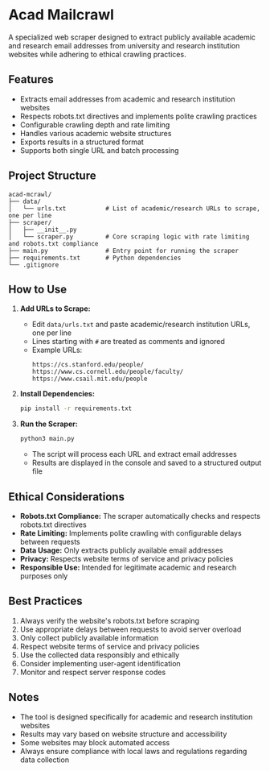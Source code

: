 # Acad Mailcrawl

A specialized web scraper designed to extract publicly available academic and research email addresses from university and research institution websites while adhering to ethical crawling practices.

## Features

- Extracts email addresses from academic and research institution websites
- Respects robots.txt directives and implements polite crawling practices
- Configurable crawling depth and rate limiting
- Handles various academic website structures
- Exports results in a structured format
- Supports both single URL and batch processing

## Project Structure

```
acad-mcrawl/
├── data/
│   └── urls.txt           # List of academic/research URLs to scrape, one per line
├── scraper/
│   ├── __init__.py
│   └── scraper.py         # Core scraping logic with rate limiting and robots.txt compliance
├── main.py                # Entry point for running the scraper
├── requirements.txt       # Python dependencies
└── .gitignore
```

## How to Use

1. **Add URLs to Scrape:**
   - Edit `data/urls.txt` and paste academic/research institution URLs, one per line
   - Lines starting with `#` are treated as comments and ignored
   - Example URLs:
     ```
     https://cs.stanford.edu/people/
     https://www.cs.cornell.edu/people/faculty/
     https://www.csail.mit.edu/people
     ```

2. **Install Dependencies:**
   ```bash
   pip install -r requirements.txt
   ```

3. **Run the Scraper:**
   ```bash
   python3 main.py
   ```
   - The script will process each URL and extract email addresses
   - Results are displayed in the console and saved to a structured output file

## Ethical Considerations

- **Robots.txt Compliance:** The scraper automatically checks and respects robots.txt directives
- **Rate Limiting:** Implements polite crawling with configurable delays between requests
- **Data Usage:** Only extracts publicly available email addresses
- **Privacy:** Respects website terms of service and privacy policies
- **Responsible Use:** Intended for legitimate academic and research purposes only

## Best Practices

1. Always verify the website's robots.txt before scraping
2. Use appropriate delays between requests to avoid server overload
3. Only collect publicly available information
4. Respect website terms of service and privacy policies
5. Use the collected data responsibly and ethically
6. Consider implementing user-agent identification
7. Monitor and respect server response codes

## Notes

- The tool is designed specifically for academic and research institution websites
- Results may vary based on website structure and accessibility
- Some websites may block automated access
- Always ensure compliance with local laws and regulations regarding data collection 